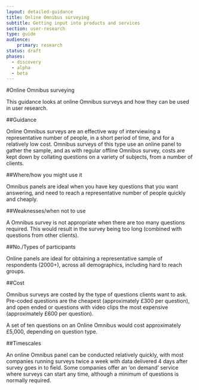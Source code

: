```yaml
---
layout: detailed-guidance
title: Online Omnibus surveying
subtitle: Getting input into products and services
section: user-research
type: guide
audience: 
    primary: research 
status: draft
phases:
  - discovery
  - alpha
  - beta
---
```

    
#Online Omnibus surveying

This guidance looks at online Omnibus surveys and how they can be used in user research.

##Guidance

Online Omnibus surveys are an effective way of interviewing a representative number of people, in a short period of time, and for a relatively low cost. Omnibus surveys of this type use an online panel to gather the sample, and as with regular offline Omnibus survey, costs are kept down by collating questions on a variety of subjects, from a number of clients. 

##Where/how you might use it

Omnibus panels are ideal when you have key questions that you want answering, and need to reach a representative number of people quickly and cheaply.

##Weaknesses/when not to use

A Omnibus survey is not appropriate when there are too many questions required. This would result in the survey being too long (combined with questions from other clients).

##No./Types of participants

Online panels are ideal for obtaining a representative sample of respondents (2000+), across all demographics, including hard to reach groups.

##Cost

Omnibus surveys are costed by the type of questions clients want to ask. Pre-coded questions are the cheapest (approximately £300 per question), and open ended or questions with video clips the most expensive (approximately £600 per question).

A set of ten questions on an Online Omnibus would cost approximately £5,000, depending on question type.

##Timescales

An online Omnibus panel can be conducted relatively quickly, with most companies running surveys twice a week with data delivered 4 days after survey goes in to field. Some companies offer an ‘on demand’ service where surveys can start any time, although a minimum of questions is normally required.
